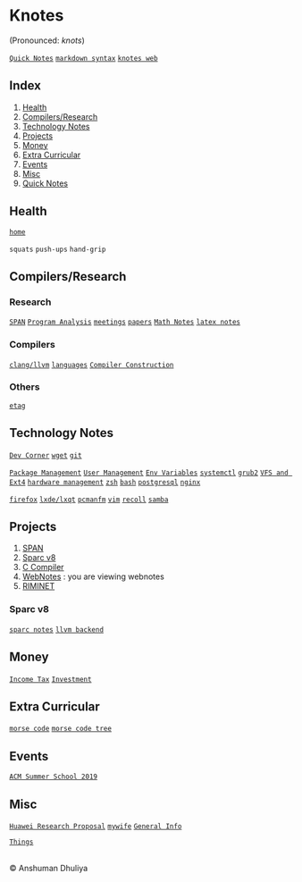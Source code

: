 Knotes
====================
(Pronounced: *knots*)

[`Quick Notes`](quick_notes.html)
[`markdown syntax`](technology/webdev/markdown.html)
[`knotes web`](http://adhuliya.pythonanywhere.com/_knotes_.html)

Index
--------
1. [Health](#health)
1. [Compilers/Research](#compilers)
3. [Technology Notes](#technology)
4. [Projects](#projects)
5. [Money](#money)
6. [Extra Curricular](#extra)
7. [Events](#events)
8. [Misc](#misc)
9. [Quick Notes](quick_notes.html)

Health <a name="health"></a>
---------------
[`home`](health/index.html)

`squats` `push-ups` `hand-grip`

Compilers/Research <a name="compilers"></a>
------------------------

### Research
[`SPAN`](span/__span.html)
[`Program Analysis`](program-analysis/pa.html) 
[`meetings`](compilers/meetings/meetings.html)
[`papers`](program-analysis/papers/papers.html)
[`Math Notes`](math/math.html)
[`latex notes`](latex/latex.html)

### Compilers
[`clang/llvm`](compilers/llvm/index.html)
[`languages`](compilers/languages/languages.html)
[`Compiler Construction`](compilers/index.html)

### Others
[`etag`](etag/etag.html)

Technology Notes <a name="technology"></a>
-------------------------
[`Dev Corner`](dev/dev.html)
[`wget`](technology/webdev/wget.html)
[`git`](technology/git.html)

[`Package Management`](#)
[`User Management`](#)
[`Env Variables`](#)
[`systemctl`](#)
[`grub2`](#)
[`VFS and Ext4`](#)
[`hardware management`](#)
[`zsh`](technology/sysadmin/zsh.html)
[`bash`](technology/sysadmin/bash.html)
[`postgresql`](#)
[`nginx`](#)

[`firefox`](#)
[`lxde/lxqt`](#)
[`pcmanfm`](#)
[`vim`](#)
[`recoll`](technology/recoll.html)
[`samba`](#)


Projects <a name="projects"></a>
----------------
1. [SPAN](span/__span.html)
2. [Sparc v8](#sparc)
3. [C Compiler](compiler/ccompiler.html)
4. [WebNotes](misc/webnotes.html) : you are viewing webnotes
6. [RIMINET](riminet/__riminet_.html)

### Sparc v8 <a name="sparc"></a>
[`sparc notes`](sparc/sparc.html)
[`llvm backend`](compilers/llvm/backend.html)

<a name="money"></a>

Money
------------------
[`Income Tax`](money/incometax.html)
[`Investment`](money/__investment.html)

<a name="extra"></a>

Extra Curricular
---------------------------
[`morse code`](extra-curricular/international-morse-code.png)
[`morse code tree`](extra-curricular/morse-code-tree.jpg)

<a name="events"></a>

Events
----------------
[`ACM Summer School 2019`](events/acm-summer-school-2019/index.html)

<a name="misc"></a>
## Misc
[`Huawei Research Proposal`](misc/huawei-research-proposal.html)
[`mywife`](misc/mywife.html)
[`General Info`](misc/general_info.html)

[`Things`](things/index.html)

<div class="footer"> <br/> &copy; Anshuman Dhuliya <br/> </div>

